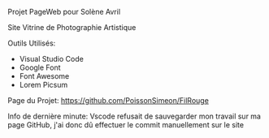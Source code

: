 Projet PageWeb pour Solène Avril

Site Vitrine de Photographie Artistique

Outils Utilisés:
- Visual Studio Code
- Google Font
- Font Awesome
- Lorem Picsum

Page du Projet:
https://github.com/PoissonSimeon/FilRouge

Info de dernière minute: Vscode refusait de sauvegarder mon travail sur ma page GitHub, j'ai donc dû effectuer le commit manuellement sur le site
